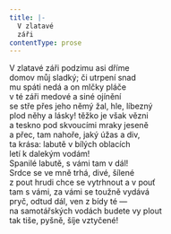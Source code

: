 ```yaml
---
title: |-
  V zlatavé
  záři
contentType: prose
---
```


V zlatavé záři podzimu asi dříme  
domov můj sladký; či utrpení snad  
mu spáti nedá a on mlčky pláče  
v té záři medové a siné ojínění  
se stře přes jeho němý žal, hle, líbezný  
plod něhy a lásky! těžko je však vězni  
a teskno pod skvoucími mraky jeseně  
a přec, tam nahoře, jaký úžas a div,  
ta krása: labutě v bílých oblacích  
letí k dalekým vodám!  
Spanilé labutě, s vámi tam v dál!  
Srdce se ve mně trhá, divé, šílené  
z pout hrudi chce se vytrhnout a v pouť  
tam s vámi, za vámi se toužně vydává  
pryč, odtud dál, ven z bídy té —  
na samotářských vodách budete vy plout  
tak tiše, pyšně, šíje vztyčené!
